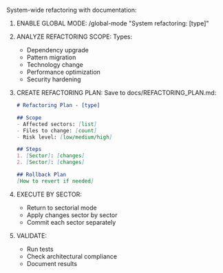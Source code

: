 System-wide refactoring with documentation:

1. ENABLE GLOBAL MODE:
   /global-mode "System refactoring: [type]"

2. ANALYZE REFACTORING SCOPE:
   Types:
   - Dependency upgrade
   - Pattern migration
   - Technology change
   - Performance optimization
   - Security hardening

3. CREATE REFACTORING PLAN:
   Save to docs/REFACTORING_PLAN.md:
   ```markdown
   # Refactoring Plan - [type]
   
   ## Scope
   - Affected sectors: [list]
   - Files to change: [count]
   - Risk level: [low/medium/high]
   
   ## Steps
   1. [Sector]: [changes]
   2. [Sector]: [changes]
   
   ## Rollback Plan
   [How to revert if needed]
   ```

4. EXECUTE BY SECTOR:
   - Return to sectorial mode
   - Apply changes sector by sector
   - Commit each sector separately

5. VALIDATE:
   - Run tests
   - Check architectural compliance
   - Document results